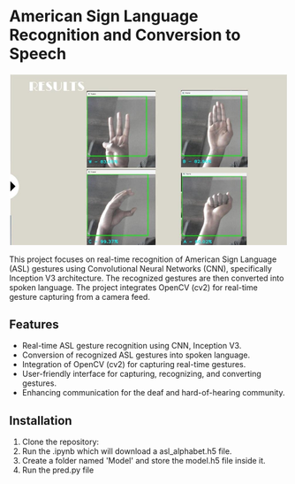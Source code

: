 # American Sign Language Recognition and Conversion to Speech

![ASL Example](https://github.com/harshils06/ASL-Recognition-and-Speech-Conversion/blob/main/models/result.jpg)

This project focuses on real-time recognition of American Sign Language (ASL) gestures using Convolutional Neural Networks (CNN), specifically Inception V3 architecture. The recognized gestures are then converted into spoken language. The project integrates OpenCV (cv2) for real-time gesture capturing from a camera feed.

## Features

- Real-time ASL gesture recognition using CNN, Inception V3.
- Conversion of recognized ASL gestures into spoken language.
- Integration of OpenCV (cv2) for capturing real-time gestures.
- User-friendly interface for capturing, recognizing, and converting gestures.
- Enhancing communication for the deaf and hard-of-hearing community.

## Installation

1. Clone the repository:
2. Run the .ipynb which will download a asl_alphabet.h5 file.
3. Create a folder named 'Model' and store the model.h5 file inside it.
4. Run the pred.py file
